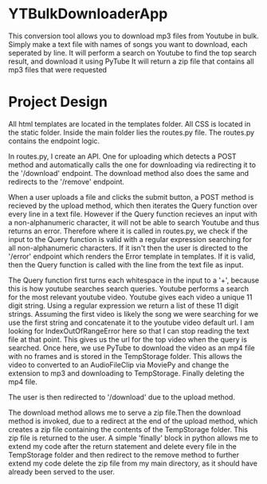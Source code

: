 # YTBulkDownloaderApp
This conversion tool allows you to download mp3 files from Youtube in bulk. 
Simply make a text file with names of songs you want to download, each seperated by line. 
It will perform a search on Youtube to find the top search result, and download it using PyTube
It will return a zip file that contains all mp3 files that were requested

# Project Design

All html templates are located in the templates folder. All CSS is located in the static folder. Inside the main folder lies the routes.py file.
The routes.py contains the endpoint logic.

In routes.py, I create an API. One for uploading which detects a POST method and automatically calls the one for downloading via redirecting it to the '/download' endpoint.
The download method also does the same and redirects to the '/remove' endpoint. 

When a user uploads a file and clicks the submit button, a POST method is recieved by the upload method, which then iterates the Query function over every line in a text file.
However if the Query function recieves an input with a non-alphanumeric character, it will not be able to search Youtube and thus returns an error. Therefore where it is called in routes.py, we check if the input to the Query function is valid with a regular expression searching for all non-alphanumeric characters. If it isn't then the user is directed to the '/error' endpoint which renders the Error template in templates.
If it is valid, then the Query function is called with the line from the text file as input. 

The Query function first turns each whitespace in the input to a '+', because this is how youtube searches search queries. Youtube performs a search for the most relevant youtube video. Youtube gives each video a unique 11 digit string. Using a regular expression we return a list of these 11 digit strings.  Assuming the first video is likely the song we were searching for we use the first string and concatenate it to the youtube video default url. I am looking for IndexOutOfRangeError here so that I can stop reading the text file at that point. This gives us the url for the top video when the query is searched. Once here, we use PyTube to download the video as an mp4 file with no frames and is stored in the TempStorage folder. This allows the video to converted to an AudioFileClip via MoviePy and change the extension to mp3 and downloading to TempStorage. Finally deleting the mp4 file.

The user is then redirected to '/download' due to the upload method.

The download method allows me to serve a zip file.Then the download method is invoked, due to a redirect at the end of the upload method, which creates a zip file containing the contents of the TempStorage folder. This zip file is returned to the user. A simple 'finally' block in python allows me to extend my code after the return statement and delete every file in the TempStorage folder and then redirect to the remove method to further extend my code delete the zip file from my main directory, as it should have already been served to the user.
